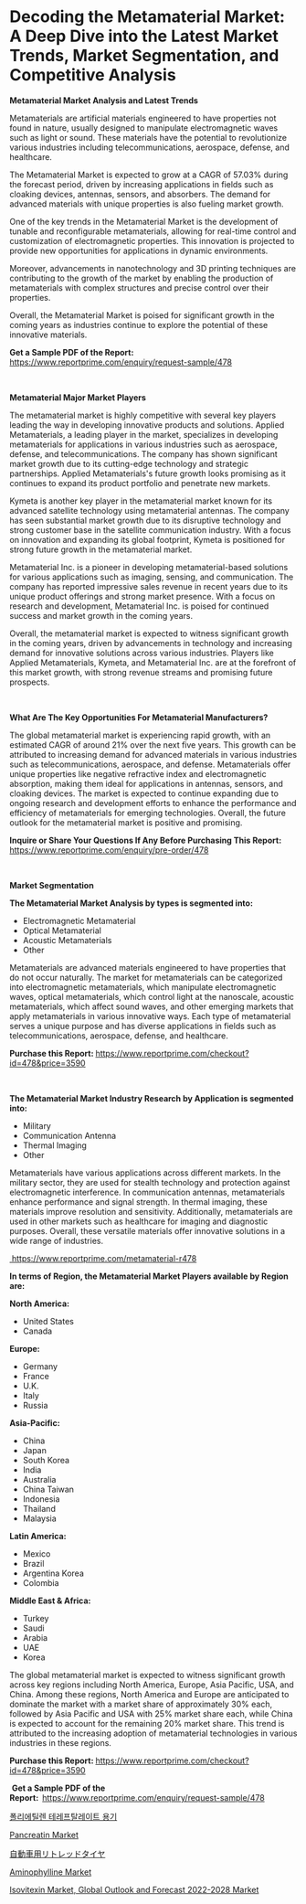 <p><h1>Decoding the Metamaterial Market: A Deep Dive into the Latest Market Trends, Market Segmentation, and Competitive Analysis</h1></p><p><strong>Metamaterial Market Analysis and Latest Trends</strong></p>
<p><p>Metamaterials are artificial materials engineered to have properties not found in nature, usually designed to manipulate electromagnetic waves such as light or sound. These materials have the potential to revolutionize various industries including telecommunications, aerospace, defense, and healthcare.</p><p>The Metamaterial Market is expected to grow at a CAGR of 57.03% during the forecast period, driven by increasing applications in fields such as cloaking devices, antennas, sensors, and absorbers. The demand for advanced materials with unique properties is also fueling market growth.</p><p>One of the key trends in the Metamaterial Market is the development of tunable and reconfigurable metamaterials, allowing for real-time control and customization of electromagnetic properties. This innovation is projected to provide new opportunities for applications in dynamic environments.</p><p>Moreover, advancements in nanotechnology and 3D printing techniques are contributing to the growth of the market by enabling the production of metamaterials with complex structures and precise control over their properties.</p><p>Overall, the Metamaterial Market is poised for significant growth in the coming years as industries continue to explore the potential of these innovative materials.</p></p>
<p><strong>Get a Sample PDF of the Report:&nbsp;</strong> <a href="https://www.reportprime.com/enquiry/request-sample/478">https://www.reportprime.com/enquiry/request-sample/478</a></p>
<p>&nbsp;</p>
<p><strong>Metamaterial Major Market Players</strong></p>
<p><p>The metamaterial market is highly competitive with several key players leading the way in developing innovative products and solutions. Applied Metamaterials, a leading player in the market, specializes in developing metamaterials for applications in various industries such as aerospace, defense, and telecommunications. The company has shown significant market growth due to its cutting-edge technology and strategic partnerships. Applied Metamaterials's future growth looks promising as it continues to expand its product portfolio and penetrate new markets.</p><p>Kymeta is another key player in the metamaterial market known for its advanced satellite technology using metamaterial antennas. The company has seen substantial market growth due to its disruptive technology and strong customer base in the satellite communication industry. With a focus on innovation and expanding its global footprint, Kymeta is positioned for strong future growth in the metamaterial market.</p><p>Metamaterial Inc. is a pioneer in developing metamaterial-based solutions for various applications such as imaging, sensing, and communication. The company has reported impressive sales revenue in recent years due to its unique product offerings and strong market presence. With a focus on research and development, Metamaterial Inc. is poised for continued success and market growth in the coming years.</p><p>Overall, the metamaterial market is expected to witness significant growth in the coming years, driven by advancements in technology and increasing demand for innovative solutions across various industries. Players like Applied Metamaterials, Kymeta, and Metamaterial Inc. are at the forefront of this market growth, with strong revenue streams and promising future prospects.</p></p>
<p>&nbsp;</p>
<p><strong>What Are The Key Opportunities For Metamaterial Manufacturers?</strong></p>
<p><p>The global metamaterial market is experiencing rapid growth, with an estimated CAGR of around 21% over the next five years. This growth can be attributed to increasing demand for advanced materials in various industries such as telecommunications, aerospace, and defense. Metamaterials offer unique properties like negative refractive index and electromagnetic absorption, making them ideal for applications in antennas, sensors, and cloaking devices. The market is expected to continue expanding due to ongoing research and development efforts to enhance the performance and efficiency of metamaterials for emerging technologies. Overall, the future outlook for the metamaterial market is positive and promising.</p></p>
<p><strong>Inquire or Share Your Questions If Any Before Purchasing This Report:</strong> <a href="https://www.reportprime.com/enquiry/pre-order/478">https://www.reportprime.com/enquiry/pre-order/478</a></p>
<p>&nbsp;</p>
<p><strong>Market Segmentation</strong></p>
<p><strong>The Metamaterial Market Analysis by types is segmented into:</strong></p>
<p><ul><li>Electromagnetic Metamaterial</li><li>Optical Metamaterial</li><li>Acoustic Metamaterials</li><li>Other</li></ul></p>
<p><p>Metamaterials are advanced materials engineered to have properties that do not occur naturally. The market for metamaterials can be categorized into electromagnetic metamaterials, which manipulate electromagnetic waves, optical metamaterials, which control light at the nanoscale, acoustic metamaterials, which affect sound waves, and other emerging markets that apply metamaterials in various innovative ways. Each type of metamaterial serves a unique purpose and has diverse applications in fields such as telecommunications, aerospace, defense, and healthcare.</p></p>
<p><strong>Purchase this Report:&nbsp;</strong><a href="https://www.reportprime.com/checkout?id=478&price=3590">https://www.reportprime.com/checkout?id=478&price=3590</a></p>
<p>&nbsp;</p>
<p><strong>The Metamaterial Market Industry Research by Application is segmented into:</strong></p>
<p><ul><li>Military</li><li>Communication Antenna</li><li>Thermal Imaging</li><li>Other</li></ul></p>
<p><p>Metamaterials have various applications across different markets. In the military sector, they are used for stealth technology and protection against electromagnetic interference. In communication antennas, metamaterials enhance performance and signal strength. In thermal imaging, these materials improve resolution and sensitivity. Additionally, metamaterials are used in other markets such as healthcare for imaging and diagnostic purposes. Overall, these versatile materials offer innovative solutions in a wide range of industries.</p></p>
<p><a href="https://www.reportprime.com/metamaterial-r478">&nbsp;https://www.reportprime.com/metamaterial-r478</a></p>
<p><strong>In terms of Region, the Metamaterial Market Players available by Region are:</strong></p>
<p>
    <p> <strong> North America: </strong>
        <ul>
            <li>United States</li>
            <li>Canada</li>
        </ul>
        </p> 
    <p> <strong> Europe: </strong>
        <ul>
            <li>Germany</li>
            <li>France</li>
            <li>U.K.</li>
            <li>Italy</li>
            <li>Russia</li>
        </ul>
        </p> 
    <p> <strong> Asia-Pacific: </strong>
        <ul>
            <li>China</li>
            <li>Japan</li>
            <li>South Korea</li>
            <li>India</li>
            <li>Australia</li>
            <li>China Taiwan</li>
            <li>Indonesia</li>
            <li>Thailand</li>
            <li>Malaysia</li>
        </ul>
        </p> 
    <p> <strong> Latin America: </strong>
        <ul>
            <li>Mexico</li>
            <li>Brazil</li>
            <li>Argentina Korea</li>
            <li>Colombia</li>
        </ul>
        </p> 
    <p> <strong> Middle East & Africa: </strong>
        <ul>
            <li>Turkey</li>
            <li>Saudi</li>
            <li>Arabia</li>
            <li>UAE</li>
            <li>Korea</li>
        </ul>
    </p>
    </p>
<p><p>The global metamaterial market is expected to witness significant growth across key regions including North America, Europe, Asia Pacific, USA, and China. Among these regions, North America and Europe are anticipated to dominate the market with a market share of approximately 30% each, followed by Asia Pacific and USA with 25% market share each, while China is expected to account for the remaining 20% market share. This trend is attributed to the increasing adoption of metamaterial technologies in various industries in these regions.</p></p>
<p><strong>Purchase this Report: </strong><a href="https://www.reportprime.com/checkout?id=478&price=3590">https://www.reportprime.com/checkout?id=478&price=3590</a></p>
<p>&nbsp;<strong>Get a Sample PDF of the Report:&nbsp;&nbsp;</strong><a href="https://www.reportprime.com/enquiry/request-sample/478">https://www.reportprime.com/enquiry/request-sample/478</a></p>
<p><strong></strong></p>
<p><p><a href="https://medium.com/@darrickdibbert2022/%EA%B8%80%EB%A1%9C%EB%B2%8C-%ED%8F%B4%EB%A6%AC%EC%97%90%ED%8B%B8%EB%A0%8C-%ED%85%8C%EB%A0%88%ED%94%84%ED%83%88%EB%A0%88%EC%9D%B4%ED%8A%B8-%EC%9A%A9%EA%B8%B0-%EC%8B%9C%EC%9E%A5-%EC%A0%9C%ED%92%88-%EC%9C%A0%ED%98%95-%EC%8A%A4%ED%8A%B8%EB%A0%88%EC%B9%98-%EB%B8%94%EB%A1%9C%EC%9A%B0-%EB%AA%B0%EB%94%A9-%EC%95%95%EC%B6%9C-%EB%B8%94%EB%A1%9C%EC%9A%B0-%EB%AA%B0%EB%94%A9-%EC%97%B4-%EC%84%B1%ED%98%95-%EC%A2%85%EB%8B%A8-%EC%82%AC%EC%9A%A9%EC%9E%90-%EB%B0%8F-%EC%A7%80%EC%97%AD-%EB%B6%84%EC%84%9D-%EB%B0%8F-%EC%98%88%EC%B8%A1-2024-2031-702d9ce3d46a">폴리에틸렌 테레프탈레이트 용기</a></p><p><a href="https://github.com/sardarp081/Market-Research-Report-List-1/blob/main/pancreatin-market.md">Pancreatin Market</a></p><p><a href="https://medium.com/@idellamante2023/%E3%82%B0%E3%83%AD%E3%83%BC%E3%83%90%E3%83%AB%E8%87%AA%E5%8B%95%E8%BB%8A%E5%86%8D%E7%94%9F%E3%82%BF%E3%82%A4%E3%83%A4%E5%B8%82%E5%A0%B4-%E3%82%A2%E3%83%97%E3%83%AA%E3%82%B1%E3%83%BC%E3%82%B7%E3%83%A7%E3%83%B3-%E3%82%A8%E3%83%B3%E3%83%89%E3%83%A6%E3%83%BC%E3%82%BA%E6%A5%AD%E7%95%8C-%E3%82%BF%E3%82%A4%E3%83%97-%E6%A9%9F%E5%99%A8-%E5%9C%B0%E5%9F%9F%E3%81%AB%E7%84%A6%E7%82%B9%E3%82%92%E5%BD%93%E3%81%A6%E3%81%9F%E5%88%86%E6%9E%90%E3%81%A8%E4%BA%88%E6%B8%AC-2024%E5%B9%B4-2031%E5%B9%B4-39f646d03642">自動車用リトレッドタイヤ</a></p><p><a href="https://www.linkedin.com/pulse/aminophylline-market-trends-detailed-study-its-segmentation-uvljc">Aminophylline Market</a></p><p><a href="https://medium.com/@bubursruntul3/isovitexin-market-global-outlook-and-forecast-2022-2028-market-size-market-segmentation-market-e7775e7fa70a">Isovitexin Market, Global Outlook and Forecast 2022-2028 Market</a></p></p>